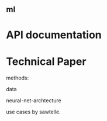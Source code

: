 ## ml


# API documentation




# Technical Paper






methods:

data

neural-net-archtecture


use cases by sawtelle.
